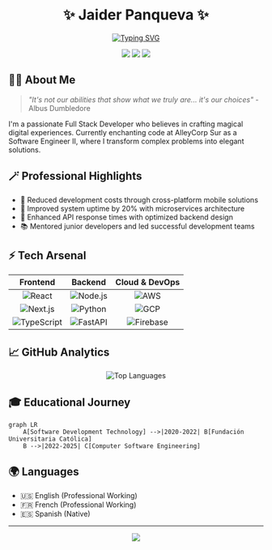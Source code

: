 <div align="center">
  
# ✨ Jaider Panqueva ✨
  
[![Typing SVG](https://readme-typing-svg.herokuapp.com?font=Fira+Code&weight=600&size=25&pause=1000&color=E6B577&center=true&vCenter=true&random=false&width=435&lines=Full+Stack+Developer;React+Native+Specialist;Cloud+Architecture+Enthusiast)](https://git.io/typing-svg)

<p>
  <a href="https://www.linkedin.com/in/jaider-andres-panqueva12/"><img src="https://img.shields.io/badge/-LinkedIn-0077B5?style=for-the-badge&logo=Linkedin&logoColor=white"/></a>
  <a href="mailto:jaiderandres901@hotmail.com"><img src="https://img.shields.io/badge/-Email-D14836?style=for-the-badge&logo=Gmail&logoColor=white"/></a>
  <a href="https://famous-tapioca-6272c1.netlify.app/"><img src="https://img.shields.io/badge/-Portfolio-3423A6?style=for-the-badge&logo=Google-Chrome&logoColor=white"/></a>
</p>
</div>

## 🧙‍♂️ About Me

> *"It's not our abilities that show what we truly are... it's our choices"* - Albus Dumbledore

I'm a passionate Full Stack Developer who believes in crafting magical digital experiences. Currently enchanting code at AlleyCorp Sur as a Software Engineer II, where I transform complex problems into elegant solutions.

## 🪄 Professional Highlights

- 🌟 Reduced development costs through cross-platform mobile solutions
- 🎯 Improved system uptime by 20% with microservices architecture
- 🚀 Enhanced API response times with optimized backend design
- 📚 Mentored junior developers and led successful development teams

## ⚡ Tech Arsenal

<div align="center">

| Frontend | Backend | Cloud & DevOps |
|:--------:|:-------:|:--------------:|
| ![React](https://img.shields.io/badge/React-61DAFB?style=for-the-badge&logo=react&logoColor=black) | ![Node.js](https://img.shields.io/badge/Node.js-339933?style=for-the-badge&logo=nodedotjs&logoColor=white) | ![AWS](https://img.shields.io/badge/AWS-232F3E?style=for-the-badge&logo=amazon-aws&logoColor=white) |
| ![Next.js](https://img.shields.io/badge/Next.js-000000?style=for-the-badge&logo=nextdotjs&logoColor=white) | ![Python](https://img.shields.io/badge/Python-3776AB?style=for-the-badge&logo=python&logoColor=white) | ![GCP](https://img.shields.io/badge/GCP-4285F4?style=for-the-badge&logo=google-cloud&logoColor=white) |
| ![TypeScript](https://img.shields.io/badge/TypeScript-007ACC?style=for-the-badge&logo=typescript&logoColor=white) | ![FastAPI](https://img.shields.io/badge/FastAPI-009688?style=for-the-badge&logo=fastapi&logoColor=white) | ![Firebase](https://img.shields.io/badge/Firebase-FFCA28?style=for-the-badge&logo=firebase&logoColor=black) |

</div>

## 📈 GitHub Analytics

<div align="center">
  
![Top Languages](https://github-readme-stats.vercel.app/api/top-langs/?username=jaider012&layout=compact&theme=radical)


</div>

## 🎓 Educational Journey

```mermaid
graph LR
    A[Software Development Technology] -->|2020-2022| B[Fundación Universitaria Católica]
    B -->|2022-2025| C[Computer Software Engineering]
```

## 🌍 Languages

- 🇺🇸 English (Professional Working)
- 🇫🇷 French (Professional Working)
- 🇪🇸 Spanish (Native)

<div align="center">

---

<img src="https://komarev.com/ghpvc/?username=jaider012&color=blueviolet&style=flat-square&label=Profile+Views"/>

</div>
